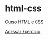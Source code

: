 # html-css
 Curso HTML e CSS

<a href="https://lucasceruti.github.io/html-css/exercicios/ex001/" target="_blank">Acessar Exercicio</a>
